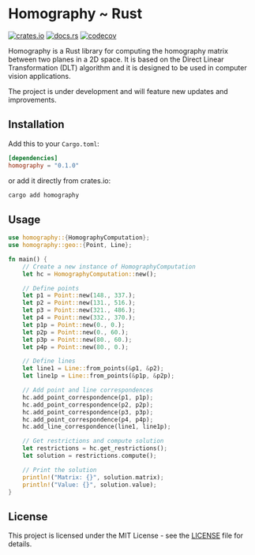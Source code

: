 # Homography ~ Rust

 [![crates.io](https://img.shields.io/crates/v/homography.svg)](https://crates.io/crates/homography) [![docs.rs](https://docs.rs/homography/badge.svg)](https://docs.rs/electosim) [![codecov](https://codecov.io/gh/edugzlez/homography-rs/branch/master/graph/badge.svg?token=1KGDZPWBRI)](https://codecov.io/gh/edugzlez/homography-rs)

Homography is a Rust library for computing the homography matrix between two planes in a 2D space. It is based on the Direct Linear Transformation (DLT) algorithm and it is designed to be used in computer vision applications.

The project is under development and will feature new updates and improvements.

## Installation

Add this to your `Cargo.toml`:

```toml
[dependencies]
homography = "0.1.0"
```

or add it directly from crates.io:

```sh
cargo add homography
```

## Usage

```rust
use homography::{HomographyComputation};
use homography::geo::{Point, Line};

fn main() {
    // Create a new instance of HomographyComputation
    let hc = HomographyComputation::new();

    // Define points
    let p1 = Point::new(148., 337.);
    let p2 = Point::new(131., 516.);
    let p3 = Point::new(321., 486.);
    let p4 = Point::new(332., 370.);
    let p1p = Point::new(0., 0.);
    let p2p = Point::new(0., 60.);
    let p3p = Point::new(80., 60.);
    let p4p = Point::new(80., 0.);

    // Define lines
    let line1 = Line::from_points(&p1, &p2);
    let line1p = Line::from_points(&p1p, &p2p);

    // Add point and line correspondences
    hc.add_point_correspondence(p1, p1p);
    hc.add_point_correspondence(p2, p2p);
    hc.add_point_correspondence(p3, p3p);
    hc.add_point_correspondence(p4, p4p);
    hc.add_line_correspondence(line1, line1p);

    // Get restrictions and compute solution
    let restrictions = hc.get_restrictions();
    let solution = restrictions.compute();

    // Print the solution
    println!("Matrix: {}", solution.matrix);
    println!("Value: {}", solution.value);
}
```

## License

This project is licensed under the MIT License - see the [LICENSE](LICENSE) file for details.
